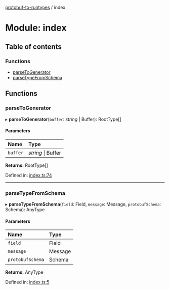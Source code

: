 [protobuf-to-runtypes](../README.md) / index

# Module: index

## Table of contents

### Functions

- [parseToGenerator](index.md#parsetogenerator)
- [parseTypeFromSchema](index.md#parsetypefromschema)

## Functions

### parseToGenerator

▸ **parseToGenerator**(`buffer`: *string* \| Buffer): RootType[]

#### Parameters

| Name | Type |
| :------ | :------ |
| `buffer` | *string* \| Buffer |

**Returns:** RootType[]

Defined in: [index.ts:74](https://github.com/cobraz/protobuf-to-runtypes/blob/1495d47/src/index.ts#L74)

___

### parseTypeFromSchema

▸ **parseTypeFromSchema**(`field`: Field, `message`: Message, `protobufSchema`: Schema): AnyType

#### Parameters

| Name | Type |
| :------ | :------ |
| `field` | Field |
| `message` | Message |
| `protobufSchema` | Schema |

**Returns:** AnyType

Defined in: [index.ts:5](https://github.com/cobraz/protobuf-to-runtypes/blob/1495d47/src/index.ts#L5)
